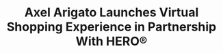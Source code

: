 ---
path: "/blog-list/mega-card"
slug: "Herman Miller Group Extends High-Touch Service to Online Shoppers With HERO®"
icon: "https://2hrmp9bzmmx3f0xil1wyssgx-wpengine.netdna-ssl.com/wp-content/uploads/2020/05/icRetailerHermanMiller.svg"
image: "https://2hrmp9bzmmx3f0xil1wyssgx-wpengine.netdna-ssl.com/wp-content/uploads/2020/06/UNTUCKit-Header-1340x894.jpg"
description: "In 2010, UNTUCKit Founder and Executive Chairman Chris Riccobono was on the hunt for a shirt that looked good untucked. He quickly realized that it was a hard style to get right—traditional men’s dress shirts were too long and looked sloppy when worn untucked."
title: "Axel Arigato Launches Virtual Shopping Experience in Partnership With HERO®"
scriptSrc: "https://2hrmp9bzmmx3f0xil1wyssgx-wpengine.netdna-ssl.com/wp-content/uploads/2020/05/icRetailerHermanMiller.svg"
cardBody: “Herman Miller Group Extends High-Touch Service to Online Shoppers With HERO®
button: "Read full story"
---